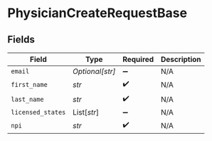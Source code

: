 # PhysicianCreateRequestBase


## Fields

| Field              | Type               | Required           | Description        |
| ------------------ | ------------------ | ------------------ | ------------------ |
| `email`            | *Optional[str]*    | :heavy_minus_sign: | N/A                |
| `first_name`       | *str*              | :heavy_check_mark: | N/A                |
| `last_name`        | *str*              | :heavy_check_mark: | N/A                |
| `licensed_states`  | List[*str*]        | :heavy_minus_sign: | N/A                |
| `npi`              | *str*              | :heavy_check_mark: | N/A                |